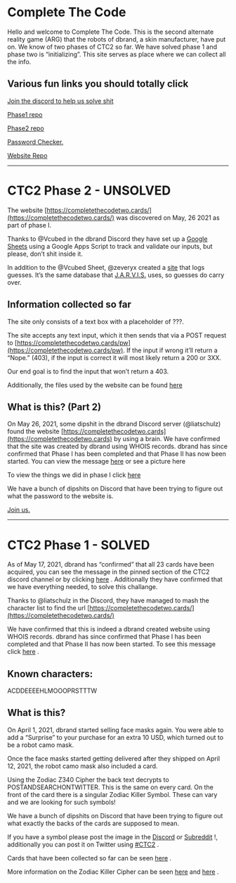 # Complete The Code

Hello and welcome to Complete The Code. This is the second alternate reality game (ARG) that the robots of dbrand, a skin manufacturer, have put on. We know of two phases of CTC2 so far.  We have solved phase 1 and phase two is “initializing”. This site serves as place where we can collect all the info.

## Various fun links you should totally click

[Join the discord to help us solve shit](https://discord.gg/dbrand)

[Phase1 repo](https://phase1.completethecode.com)

[Phase2 repo](https://phase2.completethecode.com)

[Password Checker.](https://password.completethecode.com)

[Website Repo](https://github.com/Complete-the-Code/landing-page)

---

# CTC2 Phase 2 - UNSOLVED

The website [https://completethecodetwo.cards/](https://completethecodetwo.cards/) was discovered on May, 26 2021 as part of phase I.

Thanks to @Vcubed in the dbrand Discord they have set up a  [Google Sheets](https://docs.google.com/spreadsheets/d/1ubfE2XXKmXK1Uws72nwHLYBd_mEdxlCOOoOuhlWRCD0/edit)  using a Google Apps Script to track and validate our inputs, but please, don’t shit inside it.

In addition to the @Vcubed Sheet, @zeveryx created a [site](https://ctc2.zevaryx.com) that logs guesses. It’s the same database that [J.A.R.V.I.S.](https://git.zevaryx.com/stark-industries/j.a.r.v.i.s.) uses, so guesses do carry over.

## Information collected so far

The site only consists of a text box with a placeholder of ???.

The site accepts any text input, which it then sends that via a POST request to [https://completethecodetwo.cards/pw](https://completethecodetwo.cards/pw). If the input if wrong it’ll return a “Nope.” (403), if the input is correct it will most likely return a 200 or 3XX.

Our end goal is to find the input that won’t return a 403.

Additionally, the files used by the website can be found  [here](https://github.com/Complete-the-Code/ctc2-phase-2/tree/master/page-files/)

## What is this? (Part 2)

On May 26, 2021, some dipshit in the dbrand Discord server (@liatschulz) found the website [https://completethecodetwo.cards](https://completethecodetwo.cards) by using a brain. We have confirmed that the site was created by dbrand using WHOIS records. dbrand has since confirmed that Phase I has been completed and that Phase II has now been started. You can view the message  [here](https://discord.com/channels/520021794380447745/832309320934621234/847171349113471046)  or see a picture here

To view the things we did in phase I click  [here](http://phase1.completethecode.com/)

We have a bunch of dipshits on Discord that have been trying to figure out what the password to the website is.

[Join us.](https://discord.gg/dbrand)

---

# CTC2 Phase 1 - SOLVED

As of May 17, 2021, dbrand has “confirmed” that all 23 cards have been acquired, you can see the message in the pinned section of the CTC2 discord channel or by clicking  [here](https://discord.com/channels/520021794380447745/832309320934621234/843974368287653939) . Additionally they have confirmed that we have everything needed, to solve this challange.

Thanks to @liatschulz in the Discord, they have managed to mash the character list to find the url [https://completethecodetwo.cards/](https://completethecodetwo.cards/)

We have confirmed that this is indeed a dbrand created website using WHOIS records. dbrand has since confirmed that Phase I has been completed and that Phase II has now been started. To see this message click  [here](https://discord.com/channels/520021794380447745/832309320934621234/847171349113471046) .

## Known characters:

ACDDEEEEHLMOOOPRSTTTW

## What is this?

On April 1, 2021, dbrand started selling face masks again. You were able to add a “Surprise” to your purchase for an extra 10 USD, which turned out to be a robot camo mask.

Once the face masks started getting delivered after they shipped on April 12, 2021, the robot camo mask also included a card.

Using the Zodiac Z340 Cipher the back text decrypts to POSTANDSEARCHONTWITTER. This is the same on every card. On the front of the card there is a singular Zodiac Killer Symbol. These can vary and we are looking for such symbols!

We have a bunch of dipshits on Discord that have been trying to figure out what exactly the backs of the cards are supposed to mean.

If you have a symbol please post the image in the  [Discord](https://discord.gg/dbrand)  or  [Subreddit](https://www.reddit.com/r/dbrand) !, additionally you can post it on Twitter using  [\#CTC2](https://twitter.com/hashtag/CTC2) .

Cards that have been collected so far can be seen  [here](https://phase1.completethecode.com/acquiredSymbols) .

More information on the Zodiac Killer Cipher can be seen  [here](http://zodiackillersite.com/viewtopic.php?f=23&t=5079)  and  [here](https://www.dcode.fr/zodiac-killer-cipher) .

